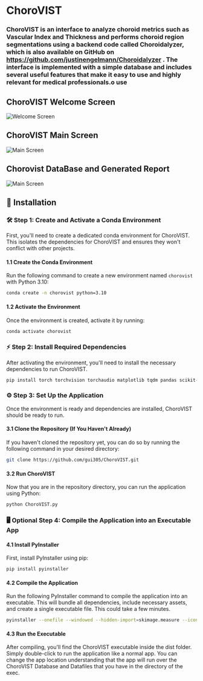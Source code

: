 # **ChoroVIST**
### **ChoroVIST** is an interface to analyze choroid metrics such as Vascular Index and Thickness and performs choroid region segmentations using a backend code called **Choroidalyzer**, which is also available on GitHub on https://github.com/justinengelmann/Choroidalyzer . The interface is implemented with a simple database and includes several useful features that make it easy to use and highly relevant for medical professionals.o use

## ChoroVIST Welcome Screen
![Welcome Screen](https://github.com/user-attachments/assets/ce603e6a-8b02-4c33-8899-e9592a425a91)

## ChoroVIST Main Screen
![Main Screen](https://github.com/user-attachments/assets/ce603e6a-8b02-4c33-8899-e9592a425a91)

## Chorovist DataBase and Generated Report
![Main Screen](https://github.com/user-attachments/assets/ce603e6a-8b02-4c33-8899-e9592a425a91)

## 🔧 Installation

### 🛠️ Step 1: Create and Activate a Conda Environment

First, you'll need to create a dedicated conda environment for ChoroVIST. This isolates the dependencies for ChoroVIST and ensures they won't conflict with other projects.

#### 1.1 Create the Conda Environment

Run the following command to create a new environment named `chorovist` with Python 3.10:

```bash
conda create -n chorovist python=3.10
```
#### 1.2 Activate the Environment

Once the environment is created, activate it by running:

```bash
conda activate chorovist
```
### ⚡ Step 2: Install Required Dependencies

After activating the environment, you'll need to install the necessary dependencies to run ChoroVIST.

```bash
pip install torch torchvision torchaudio matplotlib tqdm pandas scikit-image scipy openpyxl oct_converter tkcalendar
```

### ⚙️ Step 3: Set Up the Application

Once the environment is ready and dependencies are installed, ChoroVIST should be ready to run.

#### 3.1 Clone the Repository (If You Haven't Already)

If you haven't cloned the repository yet, you can do so by running the following command in your desired directory:

```bash
git clone https://github.com/gui305/ChoroVIST.git
```

#### 3.2 Run ChoroVIST
Now that you are in the repository directory, you can run the application using Python:

```bash
python ChoroVIST.py
```

### 🖥️ Optional Step 4: Compile the Application into an Executable App

#### 4.1 Install PyInstaller
First, install PyInstaller using pip:

```bash
pip install pyinstaller
```

#### 4.2 Compile the Application
Run the following PyInstaller command to compile the application into an executable. This will bundle all dependencies, include necessary assets, and create a single executable file. This could take a few minutes.

```bash
pyinstaller --onefile --windowed --hidden-import=skimage.measure --icon=coroide.ico --add-data "FMUL.png;." --add-data "Tecnico.png;." --add-data "OLHO.png;." --add-data "coroide.ico;." ChoroVIST.py
```

#### 4.3 Run the Executable
After compiling, you'll find the ChoroVIST executable inside the dist folder. Simply double-click to run the application like a normal app. You can change the app location understanding that the app will run over the ChoroVIST Database and Datafiles that you have in the directory of the exec.
